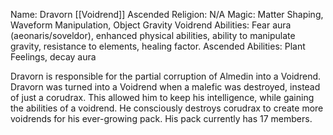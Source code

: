 Name: Dravorn
[[Voidrend]] Ascended
Religion: N/A 
Magic: Matter Shaping, Waveform Manipulation, Object Gravity
Voidrend Abilities: Fear aura (aeonaris/soveldor), enhanced physical abilities, ability to manipulate gravity, resistance to elements, healing factor.
Ascended Abilities: Plant Feelings, decay aura

Dravorn is responsible for the partial corruption of Almedin into a Voidrend. Dravorn was turned into a Voidrend when a malefic was destroyed, instead of just a corudrax. This allowed him to keep his intelligence, while gaining the abilities of a voidrend. He consciously destroys corudrax to create more voidrends for his ever-growing pack. His pack currently has 17 members.